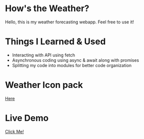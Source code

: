 # How's the Weather?

Hello, this is my weather forecasting webapp. Feel free to use it! 

# Things I Learned & Used

- Interacting with API using fetch
- Asynchronous coding using async & await along with promises
- Splitting my code into modules for better code organization

# Weather Icon pack

[Here](https://www.figma.com/community/file/1059229179375580154)

# Live Demo

[Click Me!](https://wyhong3103.github.io/hows-the-weather/)